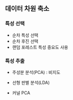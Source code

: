 ## 데이터 차원 축소 
### 특성 선택
- 순차 특성 선택
- 순차 후진 선택
- 랜덤 포레스트 특성 중요도 사용

### 특성 추출
- 주성분 분석(PCA) : 비지도
  
- 선형 판별 분석(LDA)
  
- 커널 PCA
